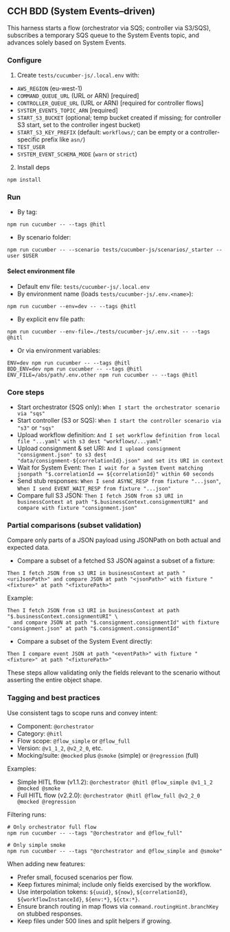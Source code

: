## CCH BDD (System Events–driven)

This harness starts a flow (orchestrator via SQS; controller via S3/SQS), subscribes a temporary SQS queue to the System Events topic, and advances solely based on System Events.

### Configure
1) Create `tests/cucumber-js/.local.env` with:
- `AWS_REGION` (eu-west-1)
- `COMMAND_QUEUE_URL` (URL or ARN) [required]
- `CONTROLLER_QUEUE_URL` (URL or ARN) [required for controller flows]
- `SYSTEM_EVENTS_TOPIC_ARN` [required]
- `START_S3_BUCKET` (optional; temp bucket created if missing; for controller S3 start, set to the controller ingest bucket)
- `START_S3_KEY_PREFIX` (default: `workflows/`; can be empty or a controller-specific prefix like `asn/`)
- `TEST_USER`
- `SYSTEM_EVENT_SCHEMA_MODE` (`warn` or `strict`)

2) Install deps
```
npm install
```

### Run
- By tag:
```
npm run cucumber -- --tags @hitl
```
- By scenario folder:
```
npm run cucumber -- --scenario tests/cucumber-js/scenarios/_starter --user $USER
```

#### Select environment file
- Default env file: `tests/cucumber-js/.local.env`
- By environment name (loads `tests/cucumber-js/.env.<name>`):
```
npm run cucumber --env=dev -- --tags @hitl
```
- By explicit env file path:
```
npm run cucumber --env-file=./tests/cucumber-js/.env.sit -- --tags @hitl
```
- Or via environment variables:
```
ENV=dev npm run cucumber -- --tags @hitl
BDD_ENV=dev npm run cucumber -- --tags @hitl
ENV_FILE=/abs/path/.env.other npm run cucumber -- --tags @hitl
```

### Core steps
- Start orchestrator (SQS only): `When I start the orchestrator scenario via "sqs"`
- Start controller (S3 or SQS): `When I start the controller scenario via "s3"` or `"sqs"`
- Upload workflow definition: `And I set workflow definition from local file "...yaml" with s3 dest "workflows/...yaml"`
- Upload consignment & set URI: `And I upload consignment "consignment.json" to s3 dest "data/consignment-${correlationId}.json" and set its URI in context`
- Wait for System Event: `Then I wait for a System Event matching jsonpath "$.correlationId == ${correlationId}" within 60 seconds`
- Send stub responses: `When I send ASYNC_RESP from fixture "...json"`, `When I send EVENT_WAIT_RESP from fixture "...json"`
- Compare full S3 JSON: `Then I fetch JSON from s3 URI in businessContext at path "$.businessContext.consignmentURI" and compare with fixture "consignment.json"`

### Partial comparisons (subset validation)
Compare only parts of a JSON payload using JSONPath on both actual and expected data.

- Compare a subset of a fetched S3 JSON against a subset of a fixture:
```
Then I fetch JSON from s3 URI in businessContext at path "<uriJsonPath>" and compare JSON at path "<jsonPath>" with fixture "<fixture>" at path "<fixturePath>"
```
Example:
```
Then I fetch JSON from s3 URI in businessContext at path "$.businessContext.consignmentURI" \
  and compare JSON at path "$.consignment.consignmentId" with fixture "consignment.json" at path "$.consignment.consignmentId"
```

- Compare a subset of the System Event directly:
```
Then I compare event JSON at path "<eventPath>" with fixture "<fixture>" at path "<fixturePath>"
```

These steps allow validating only the fields relevant to the scenario without asserting the entire object shape.

### Tagging and best practices

Use consistent tags to scope runs and convey intent:

- Component: `@orchestrator`
- Category: `@hitl`
- Flow scope: `@flow_simple` or `@flow_full`
- Version: `@v1_1_2`, `@v2_2_0`, etc.
- Mocking/suite: `@mocked` plus `@smoke` (simple) or `@regression` (full)

Examples:

- Simple HITL flow (v1.1.2): `@orchestrator @hitl @flow_simple @v1_1_2 @mocked @smoke`
- Full HITL flow (v2.2.0): `@orchestrator @hitl @flow_full @v2_2_0 @mocked @regression`

Filtering runs:

```
# Only orchestrator full flow
npm run cucumber -- --tags "@orchestrator and @flow_full"

# Only simple smoke
npm run cucumber -- --tags "@orchestrator and @flow_simple and @smoke"
```

When adding new features:

- Prefer small, focused scenarios per flow.
- Keep fixtures minimal; include only fields exercised by the workflow.
- Use interpolation tokens: `${uuid}`, `${now}`, `${correlationId}`, `${workflowInstanceId}`, `${env:*}`, `${ctx:*}`.
- Ensure branch routing in map flows via `command.routingHint.branchKey` on stubbed responses.
- Keep files under 500 lines and split helpers if growing.
